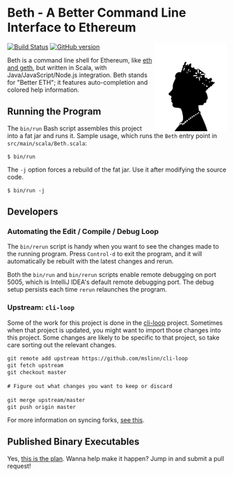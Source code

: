 # Beth - A Better Command Line Interface to Ethereum

<img src='https://raw.githubusercontent.com/mslinn/beth/gh-pages/images/queenElizabeth.jpg' align='right' width='33%'>

[![Build Status](https://travis-ci.org/mslinn/beth.svg?branch=master)](https://travis-ci.org/mslinn/beth)
[![GitHub version](https://badge.fury.io/gh/mslinn%2Fbeth.svg)](https://badge.fury.io/gh/mslinn%2Fbeth)

Beth is a command line shell for Ethereum, like [eth and geth](https://www.ethereum.org/cli), 
but written in Scala, with Java/JavaScript/Node.js integration. 
Beth stands for "Better ETH"; it features auto-completion and colored help information.

## Running the Program
The `bin/run` Bash script assembles this project into a fat jar and runs it.
Sample usage, which runs the `Beth` entry point in `src/main/scala/Beth.scala`:

```
$ bin/run
```

The `-j` option forces a rebuild of the fat jar.
Use it after modifying the source code.

```
$ bin/run -j
```

## Developers
### Automating the Edit / Compile / Debug Loop
The `bin/rerun` script is handy when you want to see the changes made to the running program.
Press `Control-d` to exit the program, and it will automatically be rebuilt with the latest changes and rerun.

Both the `bin/run` and `bin/rerun` scripts enable remote debugging on port 5005, 
which is IntelliJ IDEA's default remote debugging port.
The debug setup persists each time `rerun` relaunches the program.

### Upstream: `cli-loop`
Some of the work for this project is done in the [cli-loop](https://github.com/mslinn/cli-loop) project.
Sometimes when that project is updated, you might want to import those changes into this project.
Some changes are likely to be specific to that project, so take care sorting out the relevant changes.

    git remote add upstream https://github.com/mslinn/cli-loop
    git fetch upstream
    git checkout master
    
    # Figure out what changes you want to keep or discard
    
    git merge upstream/master
    git push origin master
    
For more information on syncing forks, [see this](https://help.github.com/articles/syncing-a-fork/).
    
## Published Binary Executables
Yes, [this is the plan](https://github.com/mslinn/beth/issues/3).
Wanna help make it happen?
Jump in and submit a pull request!

